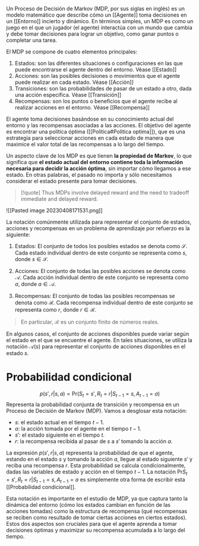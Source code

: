 Un Proceso de Decisión de Markov (MDP, por sus siglas en inglés) es un modelo matemático que describe cómo un [[Agente]] toma decisiones en un [[Entorno]] incierto y dinámico. En términos simples, un MDP es como un juego en el que un jugador (el agente) interactúa con un mundo que cambia y debe tomar decisiones para lograr un objetivo, como ganar puntos o completar una tarea.

El MDP se compone de cuatro elementos principales:

1.  Estados: son las diferentes situaciones o configuraciones en las que puede encontrarse el agente dentro del entorno. Véase [[Estado]]
2.  Acciones: son las posibles decisiones o movimientos que el agente puede realizar en cada estado. Véase [[Acción]]
3.  Transiciones: son las probabilidades de pasar de un estado a otro, dada una acción específica. Véase [[Transición]]
4.  Recompensas: son los puntos o beneficios que el agente recibe al realizar acciones en el entorno. Véase [[Recompensa]]

El agente toma decisiones basándose en su conocimiento actual del entorno y las recompensas asociadas a las acciones. El objetivo del agente es encontrar una política óptima ([[Política#Política optima]]), que es una estrategia para seleccionar acciones en cada estado de manera que maximice el valor total de las recompensas a lo largo del tiempo.

Un aspecto clave de los MDP es que tienen **la propiedad de Markov**, lo que significa que **el estado actual del entorno contiene toda la información necesaria para decidir la acción óptima**, sin importar cómo llegamos a ese estado. En otras palabras, el pasado no importa y sólo necesitamos considerar el estado presente para tomar decisiones.

> [!quote]
> Thus MDPs involve delayed reward and the need to tradeoff immediate and delayed reward.

![[Pasted image 20230408171531.png]]

La notación comúnmente utilizada para representar el conjunto de estados, acciones y recompensas en un problema de aprendizaje por refuerzo es la siguiente:

1.  Estados: El conjunto de todos los posibles estados se denota como $\mathcal{S}$. Cada estado individual dentro de este conjunto se representa como $s$, donde $s \in \mathcal{S}$.

2.  Acciones: El conjunto de todas las posibles acciones se denota como $\mathcal{A}$. Cada acción individual dentro de este conjunto se representa como $a$, donde $a \in \mathcal{A}$.

3.  Recompensas: El conjunto de todas las posibles recompensas se denota como $\mathcal{R}$. Cada recompensa individual dentro de este conjunto se representa como $r$, donde $r \in \mathcal{R}$.
   
> En particular, $\mathcal{R}$ es un conjunto finito de números reales.

En algunos casos, el conjunto de acciones disponibles puede variar según el estado en el que se encuentre el agente. En tales situaciones, se utiliza la notación $\mathcal{A}(s)$ para representar el conjunto de acciones disponibles en el estado $s$.

# Probabilidad condicional

$$p(s', r|s, a) = \text{Pr}({S_t = s', R_t = r | S_{t-1} = s, A_{t-1} = a})$$Representa la probabilidad conjunta de transición y recompensa en un Proceso de Decisión de Markov (MDP). Vamos a desglosar esta notación:

-   $s$: el estado actual en el tiempo $t-1$.
-   $a$: la acción tomada por el agente en el tiempo $t-1$.
-   $s'$: el estado siguiente en el tiempo $t$.
-   $r$: la recompensa recibida al pasar de $s$ a $s'$ tomando la acción $a$.

La expresión $p(s', r|s, a)$ representa la probabilidad de que el agente, estando en el estado $s$ y tomando la acción $a$, llegue al estado siguiente $s'$ y reciba una recompensa $r$. Esta probabilidad se calcula condicionalmente, dadas las variables de estado y acción en el tiempo $t-1$. La notación $\text{Pr}{S_t = s', R_t = r | S_{t-1} = s, A_{t-1} = a}$ es simplemente otra forma de escribir esta [[Probabilidad condicional]].

Esta notación es importante en el estudio de MDP, ya que captura tanto la dinámica del entorno (cómo los estados cambian en función de las acciones tomadas) como la estructura de recompensa (qué recompensas se reciben como resultado de tomar ciertas acciones en ciertos estados). Estos dos aspectos son cruciales para que el agente aprenda a tomar decisiones óptimas y maximizar su recompensa acumulada a lo largo del tiempo.